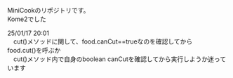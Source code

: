 MiniCookのリポジトリです。  
Kome2でした  

25/01/17 20:01  
　cut()メソッドに関して、food.canCut==trueなのを確認してから  
food.cut()を呼ぶか  
　cut()メソッド内で自身のboolean canCutを確認してから実行しようか迷っています